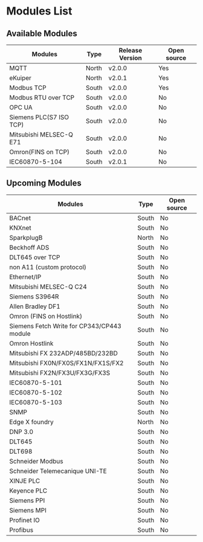 # Modules List

## Available Modules

| Modules                                     | Type | Release Version   | Open source      |
| ------------------------------------------- | ---- | ----------------- | ------------------ |
| MQTT                                        | North | v2.0.0           | Yes        |
| eKuiper                                     | North | v2.0.1           | Yes        |
| Modbus TCP                                  | South | v2.0.0            | Yes        |
| Modbus RTU over TCP                         | South | v2.0.0            | No          |
| OPC UA                                      | South | v2.0.0            | No          |
| Siemens PLC(S7 ISO TCP)                     | South | v2.0.0            | No          |
| Mitsubishi MELSEC-Q E71                     | South | v2.0.0            | No          |
| Omron(FINS on TCP)                          | South | v2.0.0            | No          |
| IEC60870-5-104                              | South | v2.0.1            | No          |

## Upcoming Modules

| Modules                                     | Type |  Open source     |
| ------------------------------------------- | ---- | ------------------ |
| BACnet                                      | South | No          |
| KNXnet                                      | South | No          |
| SparkplugB                                  | North | No          |
| Beckhoff ADS                                | South | No          |
| DLT645 over TCP                             | South | No          |
| non A11 (custom protocol)                   | South | No          |
| Ethernet/IP                                 | South | No          |
| Mitsubishi MELSEC-Q C24                     | South | No          |
| Siemens S3964R                              | South | No          |
| Allen Bradley DF1                           | South | No          |
| Omron (FINS on Hostlink)                    | South | No          |
| Siemens Fetch Write for CP343/CP443 module  | South | No          |
| Omron Hostlink                              | South | No          |
| Mitsubishi FX 232ADP/485BD/232BD            | South | No          |
| Mitsubishi FX0N/FX0S/FX1N/FX1S/FX2          | South | No          |
| Mitsubishi FX2N/FX3U/FX3G/FX3S              | South | No          |
| IEC60870-5-101                              | South | No          |
| IEC60870-5-102                              | South | No          |
| IEC60870-5-103                              | South | No          |
| SNMP                                        | South | No          |
| Edge X foundry                              | North | No          |
| DNP 3.0                                     | South | No          |
| DLT645                                      | South | No          |
| DLT698                                      | South | No          |
| Schneider Modbus                            | South | No          |
| Schneider Telemecanique UNI-TE              | South | No          |
| XINJE PLC                                   | South | No          |
| Keyence PLC                                 | South | No          |
| Siemens PPI                                 | South | No          |
| Siemens MPI                                 | South | No          |
| Profinet IO                                 | South | No          |
| Profibus                                    | South | No          |
